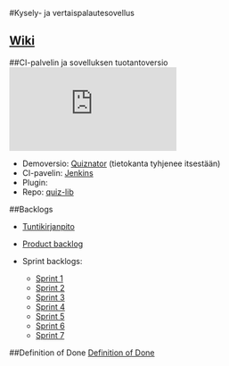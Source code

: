 #Kysely- ja vertaispalautesovellus

<a href="https://github.com/kaint-ohtu/ohtu/wiki"><h2>Wiki</h2></a>

##CI-palvelin ja sovelluksen tuotantoversio
[![Build Status](http://aale.users.cs.helsinki.fi/build_pass.php)](http://ohtu.jamo.io/job/kaint-ohtu/)
<!--img src="http://aale.users.cs.helsinki.fi/build_pass.php"-->

* Demoversio: <a href="http://calm-basin-9006.herokuapp.com/">Quiznator</a> (tietokanta tyhjenee itsestään)
* CI-pavelin: <a href="http://ohtu.jamo.io/job/kaint-ohtu/">Jenkins</a>
* Plugin: 
 * Repo: <a href="https://github.com/kaint-ohtu/quiz-lib">quiz-lib</a>

##Backlogs

* <a href="https://docs.google.com/spreadsheets/d/1NO-S6iR98O8wg3iuXHDIVmKvepLFDA2Nv0UqWh41Sc8/edit?usp=sharing">Tuntikirjanpito</a>

* <a href="https://docs.google.com/spreadsheet/ccc?key=0AjyisrLSDJEqdHZzWnpfVHVWZGFKOW9veTgydU5aaUE&usp=sharing">Product backlog</a>

* Sprint backlogs:
  * <a href="https://docs.google.com/spreadsheet/ccc?key=0AjyisrLSDJEqdG5VelUtVTF2eFAyZjJsVkZaYzFiQ1E&usp=sharing">Sprint 1</a>
  * <a href="https://docs.google.com/spreadsheets/d/1cEoZrLJkv0cI50pS1OM6vQReJWMhg9mdchAknaR8skk/edit?usp=sharing">Sprint  2</a>
  * <a href="https://docs.google.com/spreadsheets/d/1Xot8hRt5YE8zuefBnMY5mBqg8NW_S08eirnrJYMIfL8/edit?usp=sharing">Sprint 3</a>
  * <a href="https://docs.google.com/spreadsheets/d/15h7aF3LZXElpEop0R7-sU7mrtbq1p-rsDrLGC2Z1RBA/edit?usp=sharing">Sprint 4</a>
  * <a href="https://docs.google.com/spreadsheets/d/1ldjfHsaW_c7F-qe8c7vX4HkAc0j9eIhzuUL79h6B39g/edit?usp=sharing">Sprint 5</a>
  * <a href="https://docs.google.com/spreadsheets/d/1TsVPghzjwTLExeELDZYZl0if5HDm0TDglQBriZx7daE/edit?usp=sharing">Sprint 6</a>
  * <a href="https://docs.google.com/spreadsheets/d/1AHW3DauwLKwvMRnd98bvYZ-Z4FcACs9uWE3qTk7iFeU/edit?usp=sharing">Sprint 7</a>

##Definition of Done
<a href="https://docs.google.com/document/d/1SwcFxa7qVOEfSLvijWc41dPDn3b5w8IVEJnMN5KYqR0/edit?usp=sharing">Definition of Done
</a>
